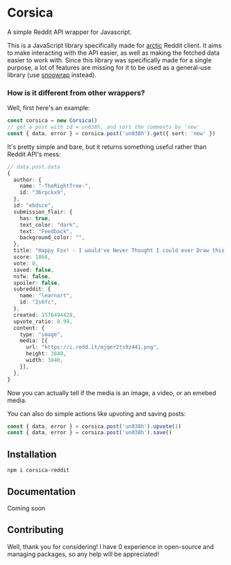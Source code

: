 # Corsica

A simple Reddit API wrapper for Javascript.

This is a JavaScript library specifically made for [arctic](https://github.com/pilcrowOnPaper/arctic) Reddit client. It aims to make interacting with the API easier, as well as making the fetched data easier to work with. Since this library was specifically made for a single purpose, a lot of features are missing for it to be used as a general-use library (use [snoowrap](https://github.com/not-an-aardvark/snoowrap) instead). 

### How is it different from other wrappers?

Well, first here's an example:

```ts
const corsica = new Corsica()
// get a post with id = un038h, and sort the comments by 'new'
const { data, error } = corsica.post('un038h').get({ sort: 'new' })
```
It's pretty simple and bare, but it returns something useful rather than Reddit API's mess:

```ts
// data.post.data
{
  author: {
    name: "-TheRightTree-",
    id: "36rpckx9",
  },
  id: "ebdsce",
  submission_flair: {
    has: true,
    text_color: "dark",
    text: "Feedback",
    background_color: "",
  },
  title: "Happy Fox! - I would've Never Thought I could ever Draw this a Few Months ago",
  score: 1866,
  vote: 0,
  saved: false,
  nsfw: false,
  spoiler: false,
  subreddit: {
    name: "learnart",
    id: "2s6fc",
  },
  created: 1576494428,
  upvote_ratio: 0.99,
  content: {
    type: "image",
    media: [{
      url: "https://i.redd.it/mjqer2ts9z441.png",
      height: 3840,
      width: 3840,
    }],
  },
}
```
Now you can actually tell if the media is an image, a video, or an emebed media.

You can also do simple actions like upvoting and saving posts:
```ts
const { data, error } = corsica.post('un038h').upvote(1)
const { data, error } = corsica.post('un038h').save()
```

## Installation

```
npm i corsica-reddit
```

## Documentation

Coming soon

## Contributing

Well, thank you for considering! I have 0 experience in open-source and managing packages, so any help will be appreciated!
